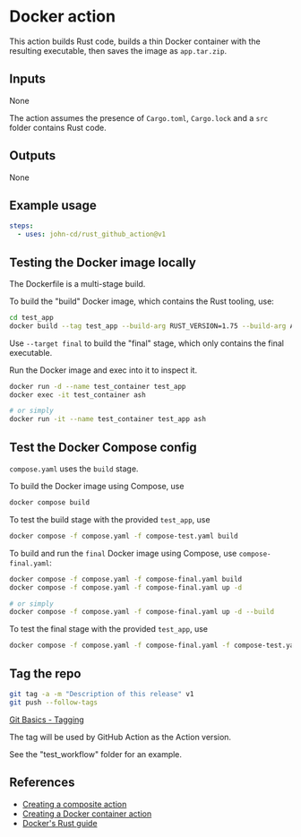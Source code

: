 # Docker action

This action builds Rust code, builds a thin Docker container with the resulting executable, then saves the image as `app.tar.zip`.

## Inputs

None

The action assumes the presence of `Cargo.toml`, `Cargo.lock` and a `src` folder contains Rust code.

## Outputs

None

## Example usage

```yaml
steps:
  - uses: john-cd/rust_github_action@v1
```

## Testing the Docker image locally

The Dockerfile is a multi-stage build.

To build the "build" Docker image, which contains the Rust tooling, use:

```bash
cd test_app
docker build --tag test_app --build-arg RUST_VERSION=1.75 --build-arg APP_NAME=test_app --target build --platform linux/amd64 .
```

Use `--target final` to build the "final" stage, which only contains the final executable.

Run the Docker image and exec into it to inspect it.

```bash
docker run -d --name test_container test_app
docker exec -it test_container ash

# or simply
docker run -it --name test_container test_app ash
```

## Test the Docker Compose config

`compose.yaml` uses the `build` stage.

To build the Docker image using Compose, use

```bash
docker compose build
```

To test the build stage with the provided `test_app`, use

```bash
docker compose -f compose.yaml -f compose-test.yaml build
```

To build and run the `final` Docker image using Compose, use `compose-final.yaml`:

```bash
docker compose -f compose.yaml -f compose-final.yaml build
docker compose -f compose.yaml -f compose-final.yaml up -d

# or simply
docker compose -f compose.yaml -f compose-final.yaml up -d --build
```

To test the final stage with the provided `test_app`, use

```bash
docker compose -f compose.yaml -f compose-final.yaml -f compose-test.yaml up -d --build
```

## Tag the repo

```bash
git tag -a -m "Description of this release" v1
git push --follow-tags
```

[Git Basics - Tagging]( https://git-scm.com/book/en/v2/Git-Basics-Tagging )

The tag will be used by GitHub Action as the Action version.

See the "test_workflow" folder for an example.

## References

* [Creating a composite action](https://docs.github.com/en/actions/creating-actions/creating-a-composite-action)
* [Creating a Docker container action](https://docs.github.com/en/actions/creating-actions/creating-a-docker-container-action)
* [Docker's Rust guide](https://docs.docker.com/language/rust/)

